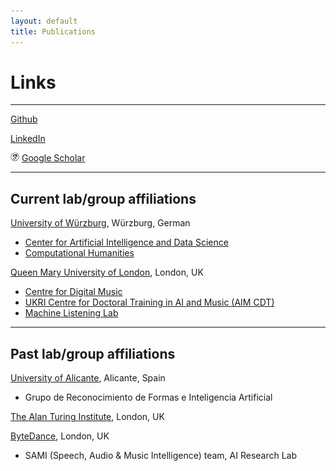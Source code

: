 ```yaml
---
layout: default
title: Publications
---
```


# Links

---

<i class="fa fa-github-square" aria-hidden="true"></i> [Github](https://github.com/cheriell)

<i class="fa fa-linkedin-square" aria-hidden="true"></i> [LinkedIn](https://www.linkedin.com/in/lele-liu-748a3a124/)

<img src="./assets/image/icons8-google-scholar-50.png" style="width:1em"> [Google Scholar](https://scholar.google.com/citations?user=ZwFmzd8AAAAJ&hl=en)

---

## Current lab/group affiliations

[University of Würzburg](https://www.uni-wuerzburg.de/), Würzburg, German

- [Center for Artificial Intelligence and Data Science](https://www.caidas.uni-wuerzburg.de/)
- [Computational Humanities](https://www.informatik.uni-wuerzburg.de/ch/)

[Queen Mary University of London](https://www.qmul.ac.uk/), London, UK

- [Centre for Digital Music](http://c4dm.eecs.qmul.ac.uk/)
- [UKRI Centre for Doctoral Training in AI and Music (AIM CDT)](https://www.aim.qmul.ac.uk/)
- [Machine Listening Lab](https://machine-listening.eecs.qmul.ac.uk/)

---

## Past lab/group affiliations

[University of Alicante](https://www.ua.es/en/), Alicante, Spain

- Grupo de Reconocimiento de Formas e Inteligencia Artificial

[The Alan Turing Institute](https://www.turing.ac.uk/), London, UK

[ByteDance](https://www.bytedance.com/en/), London, UK

- SAMI (Speech, Audio & Music Intelligence) team, AI Research Lab


